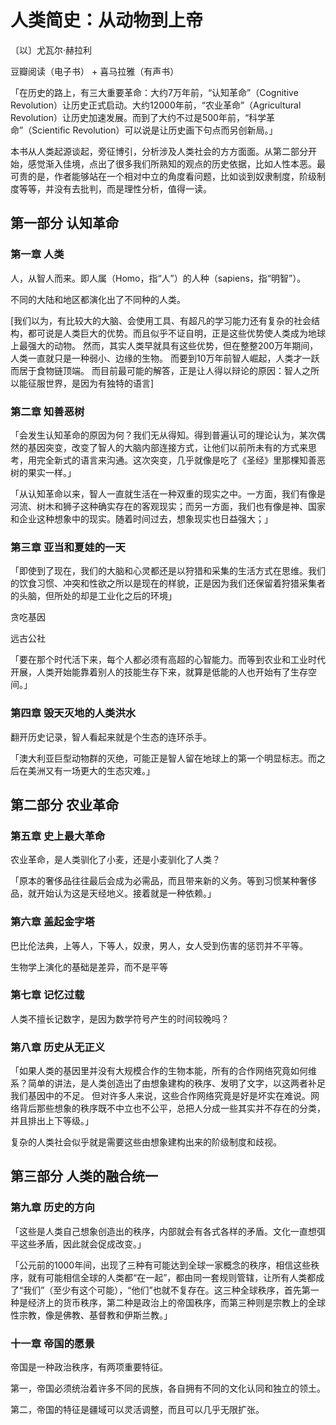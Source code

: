 # 人类简史：从动物到上帝

〔以〕尤瓦尔·赫拉利

豆瓣阅读（电子书） + 喜马拉雅（有声书）

「在历史的路上，有三大重要革命：大约7万年前，“认知革命”（Cognitive Revolution）让历史正式启动。大约12000年前，“农业革命”（Agricultural Revolution）让历史加速发展。而到了大约不过是500年前，“科学革命”（Scientific Revolution）可以说是让历史画下句点而另创新局。」

本书从人类起源谈起，旁征博引，分析涉及人类社会的方方面面。从第二部分开始，感觉渐入佳境，点出了很多我们所熟知的观点的历史依据，比如人性本恶。最可贵的是，作者能够站在一个相对中立的角度看问题，比如谈到奴隶制度，阶级制度等等，并没有去批判，而是理性分析，值得一读。

## 第一部分 认知革命

### 第一章 人类

人，从智人而来。即人属（Homo，指“人”）的人种（sapiens，指“明智”）。

不同的大陆和地区都演化出了不同种的人类。

[我们以为，有比较大的大脑、会使用工具、有超凡的学习能力还有复杂的社会结构，都可说是人类巨大的优势。而且似乎不证自明，正是这些优势使人类成为地球上最强大的动物。
然而，其实人类早就具有这些优势，但在整整200万年期间，人类一直就只是一种弱小、边缘的生物。
而要到10万年前智人崛起，人类才一跃而居于食物链顶端。
而目前最可能的解答，正是让人得以辩论的原因：智人之所以能征服世界，是因为有独特的语言]

### 第二章 知善恶树

「会发生认知革命的原因为何？我们无从得知。得到普遍认可的理论认为，某次偶然的基因突变，改变了智人的大脑内部连接方式，让他们以前所未有的方式来思考，用完全新式的语言来沟通。这次突变，几乎就像是吃了《圣经》里那棵知善恶树的果实一样。」

「从认知革命以来，智人一直就生活在一种双重的现实之中。一方面，我们有像是河流、树木和狮子这种确实存在的客观现实；而另一方面，我们也有像是神、国家和企业这种想象中的现实。随着时间过去，想象现实也日益强大；」

### 第三章 亚当和夏娃的一天

「即使到了现在，我们的大脑和心灵都还是以狩猎和采集的生活方式在思维。我们的饮食习惯、冲突和性欲之所以是现在的样貌，正是因为我们还保留着狩猎采集者的头脑，但所处的却是工业化之后的环境」

贪吃基因

远古公社

「要在那个时代活下来，每个人都必须有高超的心智能力。而等到农业和工业时代开展，人类开始能靠着别人的技能生存下来，就算是低能的人也开始有了生存空间。」

### 第四章 毁天灭地的人类洪水

翻开历史记录，智人看起来就是个生态的连环杀手。

「澳大利亚巨型动物群的灭绝，可能正是智人留在地球上的第一个明显标志。而之后在美洲又有一场更大的生态灾难。」

## 第二部分 农业革命

### 第五章 史上最大革命

农业革命，是人类驯化了小麦，还是小麦驯化了人类？

「原本的奢侈品往往最后会成为必需品，而且带来新的义务。等到习惯某种奢侈品，就开始认为这是天经地义。接着就是一种依赖。」

### 第六章 盖起金字塔

巴比伦法典，上等人，下等人，奴隶，男人，女人受到伤害的惩罚并不平等。

生物学上演化的基础是差异，而不是平等

### 第七章 记忆过载

人类不擅长记数字，是因为数学符号产生的时间较晚吗？

### 第八章 历史从无正义

「如果人类的基因里并没有大规模合作的生物本能，所有的合作网络究竟如何维系？简单的讲法，是人类创造出了由想象建构的秩序、发明了文字，以这两者补足我们基因中的不足。
但对许多人来说，这些合作网络究竟是好是坏实在难说。网络背后那些想象的秩序既不中立也不公平，总把人分成一些其实并不存在的分类，并且排出上下等级。」

复杂的人类社会似乎就是需要这些由想象建构出来的阶级制度和歧视。

## 第三部分 人类的融合统一

### 第九章 历史的方向

「这些是人类自己想象创造出的秩序，内部就会有各式各样的矛盾。文化一直想弭平这些矛盾，因此就会促成改变。」

「公元前的1000年间，出现了三种有可能达到全球一家概念的秩序，相信这些秩序，就有可能相信全球的人类都“在一起”，都由同一套规则管辖，让所有人类都成了“我们”（至少有这个可能），“他们”也就不复存在。这三种全球秩序，首先第一种是经济上的货币秩序，第二种是政治上的帝国秩序，而第三种则是宗教上的全球性宗教，像是佛教、基督教和伊斯兰教。」

### 十一章 帝国的愿景
帝国是一种政治秩序，有两项重要特征。

第一，帝国必须统治着许多不同的民族，各自拥有不同的文化认同和独立的领土。

第二，帝国的特征是疆域可以灵活调整，而且可以几乎无限扩张。

